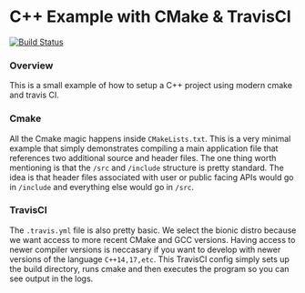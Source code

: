 # C++ Example with CMake & TravisCI

[![Build Status](https://travis-ci.com/patrick--/cpp_cmake_travisci_barebones.svg?branch=master)](https://travis-ci.com/patrick--/cpp_cmake_travisci_barebones)

### Overview
This is a small example of how to setup a C++ project using modern cmake and travis CI. 


### Cmake 

All the Cmake magic happens inside `CMakeLists.txt`. This is a very minimal example that simply demonstrates compiling a main application file that references two additional source and header files. The one thing worth mentioning is that the `/src` and `/include` structure is pretty standard. The idea is that header files associated with user or public facing APIs would go in `/include` and everything else would go in `/src`. 

### TravisCI

The `.travis.yml` file is also pretty basic. We select the bionic distro because we want access to more recent CMake and GCC versions. Having access to newer compiler versions is neccasary if you want to develop with newer versions of the language `C++14,17,etc`. This TravisCI config simply sets up the build directory, runs cmake and then executes the program so you can see output in the logs. 



